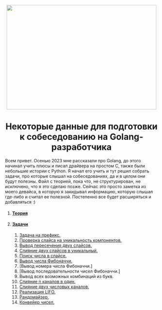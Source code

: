 <div align="center">
  <img width="494" height="344" src="https://github.com/Sparkmoons/go_ez_tasks/blob/main/img/gogogo.png">
  <h1>Некоторые данные для подготовки к собеседованию на Golang-разработчика</h1>
</div>


Всем привет. 
Осенью 2023 мне рассказали про Golang, до этого начинал учить плюсы и писал драйвера на простом С, также были небольшие истории с Python. Я начал его учить и тут решил собрать задачи, про которые слышал на собеседованиях, да и в целом они будут полезны. 
Файл с теорией, пока что, не структурирован, не исключено, что я это сделаю позже. Сейчас это просто заметка из моего девайса, в которую я закидывал информацию, которую слышал где-либо и считал ее полезной.
Постепенно все будет расширяться и добавляться :)



1. #### [Теория](https://github.com/Sparkmoons/go_ez_tasks/blob/main/readme/T.md)

2. #### [Задачи](#tasks)
    1. [Задача на префикс.](https://github.com/Sparkmoons/go_ez_tasks/blob/main/readme/PREFIX.md)
    2. [Проверка слайса на уникальность компонентов.](https://github.com/Sparkmoons/go_ez_tasks/blob/main/readme/UNIQUE.md)
    3. [Вывод пересечения двух слайсов.](https://github.com/Sparkmoons/go_ez_tasks/blob/main/readme/CROSS.md)
    4. [Слияние двух слайсов в уникальный.](https://github.com/Sparkmoons/go_ez_tasks/blob/main/readme/UNIQUE_SL.md)
    5. [Поиск числа в слайсе.](https://github.com/Sparkmoons/go_ez_tasks/blob/main/readme/FIND_NUMB.md)
    6. [Вывод числа Фибоначчи.](https://github.com/Sparkmoons/go-ez-tasks/blob/main/readme/FIBNUM.md)
    7. [Вывод номера числа Фибоначчи.]
    8. [Вывод последовательности чисел Фибоначчи.]
    9. Вывод всех возможных комбинаций из букв.
    10. [Слияние n каналов в один.](https://github.com/Sparkmoons/go_ez_tasks/blob/main/readme/MERGE_CH.md)
    11. [Слияние двух числовых каналов.](https://github.com/Sparkmoons/go-ez-tasks/blob/main/readme/TWOINTONE.md)
    12. [Реализация LIFO.](https://github.com/Sparkmoons/go_ez_tasks/blob/main/readme/LIFO.md)
    13. [Рандомайзер.](https://github.com/Sparkmoons/go-ez-tasks/blob/main/readme/RANDOMIZER.md)
    14. [Конвейер чисел.](https://github.com/Sparkmoons/go-ez-tasks/blob/main/readme/CONVEYER.md)
